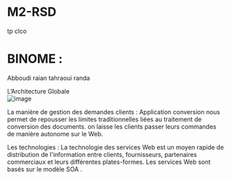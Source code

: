# M2-RSD
tp clco
# BINOME :
Abboudi raian
tahraoui randa


L’Architecture Globale  
![image](https://user-images.githubusercontent.com/44061285/48124518-d14b5f80-e27c-11e8-9db1-8cc6b064da09.png)

La manière de gestion des demandes clients :
 Application conversion nous permet de repousser les limites traditionnelles liées au traitement de conversion des documents. on  laisse les  clients passer leurs commandes de manière autonome sur le Web.

Les technologies :
La technologie des services Web est un moyen rapide de distribution de l'information entre clients, fournisseurs, partenaires commerciaux et leurs différentes plates-formes. Les services Web sont basés sur le modèle SOA .


